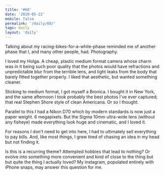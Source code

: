 ```yaml
---
title: '#68'
date: '2020-05-22'
mobile: false
permalink: '/daily/68/'
tags: daily
layout: 'daily'
---
```


Talking about my racing-bikes-for-a-while-phase reminded me of another phase that I, and many other people, had. Photography.

I loved my Holga. A cheap, plastic medium format camera whose charm was in it being such poor quality that the photos would have refractions and unpredictable blur from the terrible lens, and light leaks from the body that barely fitted together properly. I liked that aesthetic, but wanted something cleaner.

Sticking to medium format, I got myself a Bronica. I bought it in New York, and the same afternoon I took probably the best photos I've ever captured; that real Stephen Shore style of clean Americana. Or so I thought.

Parallel to this I had a Nikon D70 which by modern standards is now just a paper weight. 6 megapixels. But the Sigma 10mm ultra-wide lens (without any fisheye) made everything look huge and cinematic, and I loved it.

For reasons I don't need to get into here, I had to ultimately sell everything to pay bills. And, like most things, I grew tired of chasing an idea in my head but not finding it.

Is this is a recurring theme? Attempted hobbies that lead to nothing? Or evolve into something more convenient and kind of close to the thing but but quite the thing I actually loved? My instagram, populated entirely with iPhone snaps, may answer this question for me.
